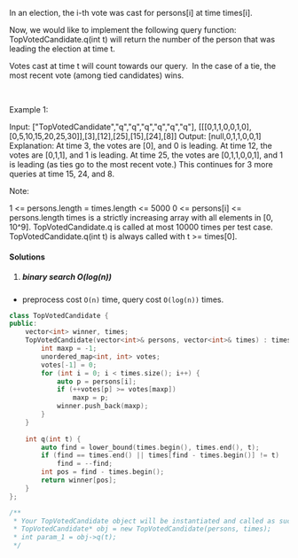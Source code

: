 In an election, the i-th vote was cast for persons[i] at time times[i].

Now, we would like to implement the following query function: TopVotedCandidate.q(int t) will return the number of the person that was leading the election at time t.  

Votes cast at time t will count towards our query.  In the case of a tie, the most recent vote (among tied candidates) wins.

 

Example 1:

Input: ["TopVotedCandidate","q","q","q","q","q","q"], [[[0,1,1,0,0,1,0],[0,5,10,15,20,25,30]],[3],[12],[25],[15],[24],[8]]
Output: [null,0,1,1,0,0,1]
Explanation: 
At time 3, the votes are [0], and 0 is leading.
At time 12, the votes are [0,1,1], and 1 is leading.
At time 25, the votes are [0,1,1,0,0,1], and 1 is leading (as ties go to the most recent vote.)
This continues for 3 more queries at time 15, 24, and 8.
 

Note:

1 <= persons.length = times.length <= 5000
0 <= persons[i] <= persons.length
times is a strictly increasing array with all elements in [0, 10^9].
TopVotedCandidate.q is called at most 10000 times per test case.
TopVotedCandidate.q(int t) is always called with t >= times[0].

#### Solutions

1. ##### binary search O(log(n))

- preprocess cost `O(n)` time, query cost `O(log(n))` times.

```c++
class TopVotedCandidate {
public:
    vector<int> winner, times;
    TopVotedCandidate(vector<int>& persons, vector<int>& times) : times(times) {
        int maxp = -1;
        unordered_map<int, int> votes;
        votes[-1] = 0;
        for (int i = 0; i < times.size(); i++) {
            auto p = persons[i];
            if (++votes[p] >= votes[maxp])
                maxp = p;
            winner.push_back(maxp);
        }
    }
    
    int q(int t) {
        auto find = lower_bound(times.begin(), times.end(), t);
        if (find == times.end() || times[find - times.begin()] != t)
            find = --find;
        int pos = find - times.begin();
        return winner[pos];
    }
};

/**
 * Your TopVotedCandidate object will be instantiated and called as such:
 * TopVotedCandidate* obj = new TopVotedCandidate(persons, times);
 * int param_1 = obj->q(t);
 */
```